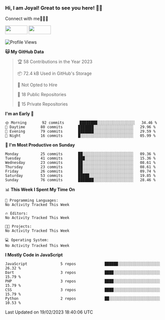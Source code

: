 ### Hi, I am Joyal! Great to see you here! 👨‍💻

Connect with me🧑🏼‍💻

[<img src="https://img.shields.io/badge/--twitter?label=Twitter&logo=Twitter&style=social"  width="72px" height="28px">](https://twitter.com/joyalDev) [<img src="https://img.shields.io/badge/--linkedin?label=LinkedIn&logo=LinkedIn&style=social"  width="72px" height="28px">](https://www.linkedin.com/in/joyal-raphel-588760191/)



<!--START_SECTION:waka-->
![Profile Views](http://img.shields.io/badge/Profile%20Views-148-blue)

**🐱 My GitHub Data** 

> 🏆 58 Contributions in the Year 2023
 > 
> 📦 72.4 kB Used in GitHub's Storage 
 > 
> 🚫 Not Opted to Hire
 > 
> 📜 18 Public Repositories 
 > 
> 🔑 15 Private Repositories  
 > 
**I'm an Early 🐤** 

```text
🌞 Morning       92 commits       ████████░░░░░░░░░░░░░░░░░   34.46 % 
🌆 Daytime       80 commits       ███████░░░░░░░░░░░░░░░░░░   29.96 % 
🌃 Evening       79 commits       ███████░░░░░░░░░░░░░░░░░░   29.59 % 
🌙 Night         16 commits       █░░░░░░░░░░░░░░░░░░░░░░░░   05.99 % 

```
📅 **I'm Most Productive on Sunday** 

```text
Monday          25 commits       ██░░░░░░░░░░░░░░░░░░░░░░░   09.36 % 
Tuesday         41 commits       ███░░░░░░░░░░░░░░░░░░░░░░   15.36 % 
Wednesday       23 commits       ██░░░░░░░░░░░░░░░░░░░░░░░   08.61 % 
Thursday        23 commits       ██░░░░░░░░░░░░░░░░░░░░░░░   08.61 % 
Friday          26 commits       ██░░░░░░░░░░░░░░░░░░░░░░░   09.74 % 
Saturday        53 commits       █████░░░░░░░░░░░░░░░░░░░░   19.85 % 
Sunday          76 commits       ███████░░░░░░░░░░░░░░░░░░   28.46 % 

```


📊 **This Week I Spent My Time On** 

```text
💬 Programming Languages: 
No Activity Tracked This Week

🔥 Editors: 
No Activity Tracked This Week

🐱‍💻 Projects: 
No Activity Tracked This Week

💻 Operating System: 
No Activity Tracked This Week

```

**I Mostly Code in JavaScript** 

```text
JavaScript               5 repos             ██████░░░░░░░░░░░░░░░░░░░   26.32 % 
Dart                     3 repos             ████░░░░░░░░░░░░░░░░░░░░░   15.79 % 
PHP                      3 repos             ████░░░░░░░░░░░░░░░░░░░░░   15.79 % 
CSS                      3 repos             ████░░░░░░░░░░░░░░░░░░░░░   15.79 % 
Python                   2 repos             ██░░░░░░░░░░░░░░░░░░░░░░░   10.53 % 

```



 Last Updated on 19/02/2023 18:40:06 UTC
<!--END_SECTION:waka-->
